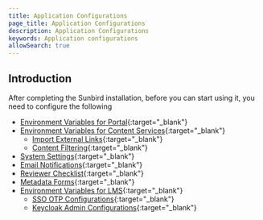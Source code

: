```yaml
---
title: Application Configurations
page_title: Application Configurations
description: Application Configurations
keywords: Application configurations
allowSearch: true
---
```

 
## Introduction

After completing the Sunbird installation, before you can start using it, you need to configure the following 

* [Environment Variables for Portal](developer-docs/application-configurations/env_variables_portal){:target="_blank"}
* [Environment Variables for Content Services](developer-docs/application-configurations/env_variables_content_service){:target="_blank"}
    * [Import External Links](developer-docs/application-configurations/configuring_domain_ext_links){:target="_blank"}
    * [Content Filtering](developer-docs/application-configurations/content_filtering){:target="_blank"}
* [System Settings](developer-docs/application-configurations/system_settings){:target="_blank"}
* [Email Notifications](developer-docs/application-configurations/configuring_email_notification){:target="_blank"}
* [Reviewer Checklist](developer-docs/application-configurations/content_checklist_configuration){:target="_blank"}
* [Metadata Forms](developer-docs/application-configurations/metadata_driven_forms){:target="_blank"}
* [Environment Variables for LMS](developer-docs/application-configurations/env_variables_lms){:target="_blank"}
    * [SSO OTP Configurations](developer-docs/application-configurations/sso_otpsms){:target="_blank"}
    * [Keycloak Admin Configurations](developer-docs/application-configurations/keycloak_admin_config_settings){:target="_blank"}
